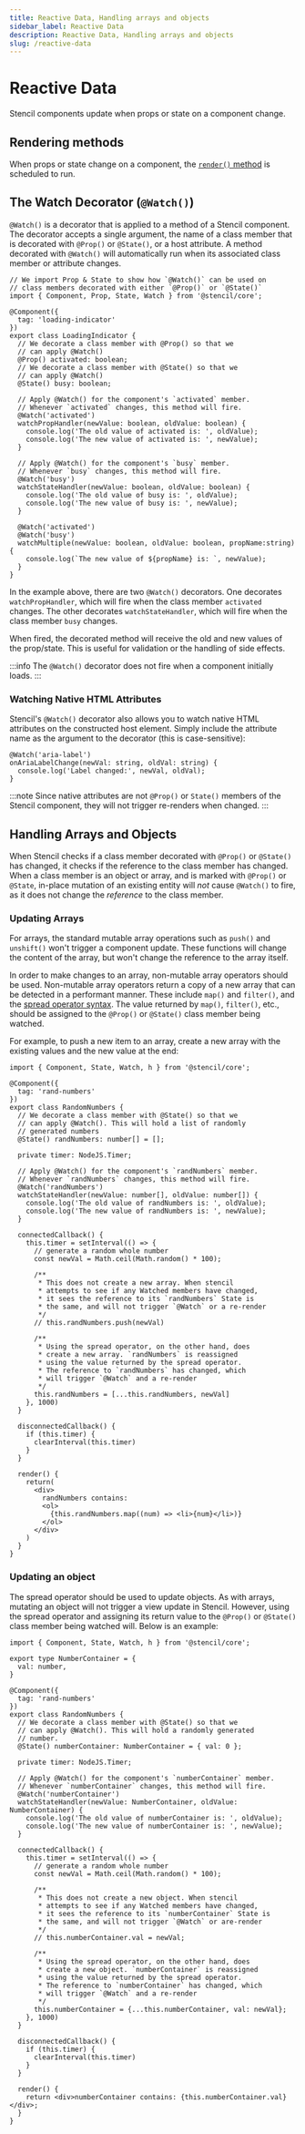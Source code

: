 ```yaml
---
title: Reactive Data, Handling arrays and objects
sidebar_label: Reactive Data
description: Reactive Data, Handling arrays and objects
slug: /reactive-data
---
```


# Reactive Data

Stencil components update when props or state on a component change.

## Rendering methods

When props or state change on a component, the [`render()` method](./templating-and-jsx.md) is scheduled to run.

## The Watch Decorator (`@Watch()`)

`@Watch()` is a decorator that is applied to a method of a Stencil component.
The decorator accepts a single argument, the name of a class member that is decorated with `@Prop()` or `@State()`, or
a host attribute. A method decorated with `@Watch()` will automatically run when its associated class member or attribute changes.

```tsx
// We import Prop & State to show how `@Watch()` can be used on
// class members decorated with either `@Prop()` or `@State()`
import { Component, Prop, State, Watch } from '@stencil/core';

@Component({
  tag: 'loading-indicator' 
})
export class LoadingIndicator {
  // We decorate a class member with @Prop() so that we
  // can apply @Watch()
  @Prop() activated: boolean;
  // We decorate a class member with @State() so that we
  // can apply @Watch()
  @State() busy: boolean;

  // Apply @Watch() for the component's `activated` member.
  // Whenever `activated` changes, this method will fire.
  @Watch('activated')
  watchPropHandler(newValue: boolean, oldValue: boolean) {
    console.log('The old value of activated is: ', oldValue);
    console.log('The new value of activated is: ', newValue);
  }

  // Apply @Watch() for the component's `busy` member.
  // Whenever `busy` changes, this method will fire.
  @Watch('busy')
  watchStateHandler(newValue: boolean, oldValue: boolean) {
    console.log('The old value of busy is: ', oldValue);
    console.log('The new value of busy is: ', newValue);
  }
  
  @Watch('activated')
  @Watch('busy')
  watchMultiple(newValue: boolean, oldValue: boolean, propName:string) {
    console.log(`The new value of ${propName} is: `, newValue);
  }
}
```

In the example above, there are two `@Watch()` decorators.
One decorates `watchPropHandler`, which will fire when the class member `activated` changes.
The other decorates `watchStateHandler`, which will fire when the class member `busy` changes.

When fired, the decorated method will receive the old and new values of the prop/state.
This is useful for validation or the handling of side effects.

:::info
The `@Watch()` decorator does not fire when a component initially loads.
:::

### Watching Native HTML Attributes

Stencil's `@Watch()` decorator also allows you to watch native HTML attributes on the constructed host element. Simply
include the attribute name as the argument to the decorator (this is case-sensitive):

```tsx
@Watch('aria-label')
onAriaLabelChange(newVal: string, oldVal: string) {
  console.log('Label changed:', newVal, oldVal);
}
```

:::note
Since native attributes are not `@Prop()` or `State()` members of the Stencil component, they will not trigger re-renders when changed.
:::

## Handling Arrays and Objects

When Stencil checks if a class member decorated with `@Prop()` or `@State()` has changed, it checks if the reference to the class member has changed.
When a class member is an object or array, and is marked with `@Prop()` or `@State`, in-place mutation of an existing entity will _not_ cause `@Watch()` to fire, as it does not change the _reference_ to the class member.

### Updating Arrays

For arrays, the standard mutable array operations such as `push()` and `unshift()` won't trigger a component update.
These functions will change the content of the array, but won't change the reference to the array itself.

In order to make changes to an array, non-mutable array operators should be used.
Non-mutable array operators return a copy of a new array that can be detected in a performant manner.
These include `map()` and `filter()`, and the [spread operator syntax](https://developer.mozilla.org/en-US/docs/Web/JavaScript/Reference/Operators/Spread_operator).
The value returned by `map()`, `filter()`, etc., should be assigned to the `@Prop()` or `@State()` class member being watched.

For example, to push a new item to an array, create a new array with the existing values and the new value at the end:

```tsx
import { Component, State, Watch, h } from '@stencil/core';

@Component({
  tag: 'rand-numbers'
})
export class RandomNumbers {
  // We decorate a class member with @State() so that we
  // can apply @Watch(). This will hold a list of randomly
  // generated numbers
  @State() randNumbers: number[] = [];

  private timer: NodeJS.Timer;

  // Apply @Watch() for the component's `randNumbers` member.
  // Whenever `randNumbers` changes, this method will fire.
  @Watch('randNumbers')
  watchStateHandler(newValue: number[], oldValue: number[]) {
    console.log('The old value of randNumbers is: ', oldValue);
    console.log('The new value of randNumbers is: ', newValue);
  }

  connectedCallback() {
    this.timer = setInterval(() => {
      // generate a random whole number
      const newVal = Math.ceil(Math.random() * 100);

      /**
       * This does not create a new array. When stencil
       * attempts to see if any Watched members have changed,
       * it sees the reference to its `randNumbers` State is
       * the same, and will not trigger `@Watch` or a re-render
       */
      // this.randNumbers.push(newVal)

      /**
       * Using the spread operator, on the other hand, does
       * create a new array. `randNumbers` is reassigned
       * using the value returned by the spread operator.
       * The reference to `randNumbers` has changed, which
       * will trigger `@Watch` and a re-render
       */
      this.randNumbers = [...this.randNumbers, newVal]
    }, 1000)
  }

  disconnectedCallback() {
    if (this.timer) {
      clearInterval(this.timer)
    }
  }

  render() {
    return(
      <div>
        randNumbers contains:
        <ol>
          {this.randNumbers.map((num) => <li>{num}</li>)}
        </ol>
      </div>
    )
  }
}
```

### Updating an object

The spread operator should be used to update objects.
As with arrays, mutating an object will not trigger a view update in Stencil.
However, using the spread operator and assigning its return value to the `@Prop()` or `@State()` class member being watched will.
Below is an example:

```tsx
import { Component, State, Watch, h } from '@stencil/core';

export type NumberContainer = {
  val: number,
}

@Component({
  tag: 'rand-numbers'
})
export class RandomNumbers {
  // We decorate a class member with @State() so that we
  // can apply @Watch(). This will hold a randomly generated
  // number.
  @State() numberContainer: NumberContainer = { val: 0 };

  private timer: NodeJS.Timer;

  // Apply @Watch() for the component's `numberContainer` member.
  // Whenever `numberContainer` changes, this method will fire.
  @Watch('numberContainer')
  watchStateHandler(newValue: NumberContainer, oldValue: NumberContainer) {
    console.log('The old value of numberContainer is: ', oldValue);
    console.log('The new value of numberContainer is: ', newValue);
  }

  connectedCallback() {
    this.timer = setInterval(() => {
      // generate a random whole number
      const newVal = Math.ceil(Math.random() * 100);

      /**
       * This does not create a new object. When stencil
       * attempts to see if any Watched members have changed,
       * it sees the reference to its `numberContainer` State is
       * the same, and will not trigger `@Watch` or are-render
       */
      // this.numberContainer.val = newVal;

      /**
       * Using the spread operator, on the other hand, does
       * create a new object. `numberContainer` is reassigned
       * using the value returned by the spread operator.
       * The reference to `numberContainer` has changed, which
       * will trigger `@Watch` and a re-render
       */
      this.numberContainer = {...this.numberContainer, val: newVal};
    }, 1000)
  }

  disconnectedCallback() {
    if (this.timer) {
      clearInterval(this.timer)
    }
  }

  render() {
    return <div>numberContainer contains: {this.numberContainer.val}</div>;
  }
}
```
